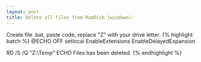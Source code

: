 ```yaml
---
layout: post
title: Delete all files from RamDisk (windows)
---
```

Create file .bat, paste code, replace "Z" with your drive letter.
{% highlight batch %}
@ECHO OFF
setlocal EnableExtensions EnableDelayedExpansion

RD /S /Q "Z:\Temp"
ECHO Files has been deleted.
{% endhighlight %}
